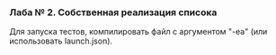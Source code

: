 ### Лаба № 2. Собственная реализация списока
Для запуска тестов, компилировать файл с  аргументом "-ea" (или использовать launch.json).
